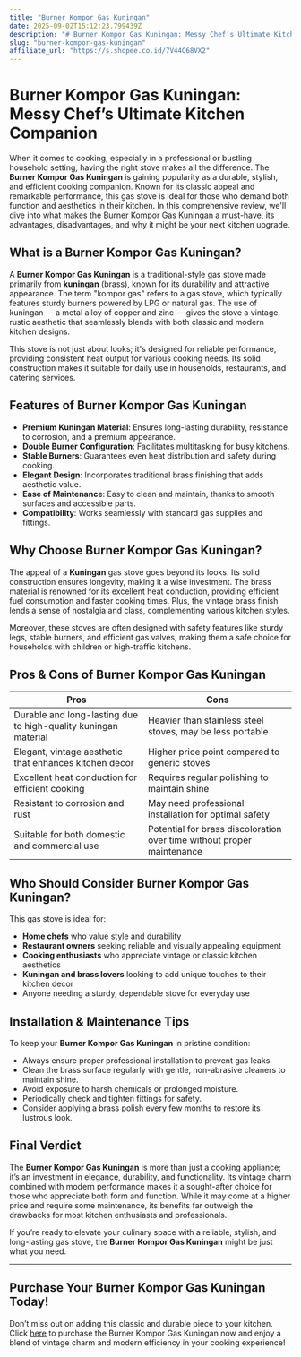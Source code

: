 ```yaml
---
title: "Burner Kompor Gas Kuningan"
date: 2025-09-02T15:12:23.799439Z
description: "# Burner Kompor Gas Kuningan: Messy Chef’s Ultimate Kitchen Companion..."
slug: "burner-kompor-gas-kuningan"
affiliate_url: "https://s.shopee.co.id/7V44C68VX2"
---
```

# Burner Kompor Gas Kuningan: Messy Chef’s Ultimate Kitchen Companion

When it comes to cooking, especially in a professional or bustling household setting, having the right stove makes all the difference. The **Burner Kompor Gas Kuningan** is gaining popularity as a durable, stylish, and efficient cooking companion. Known for its classic appeal and remarkable performance, this gas stove is ideal for those who demand both function and aesthetics in their kitchen. In this comprehensive review, we'll dive into what makes the Burner Kompor Gas Kuningan a must-have, its advantages, disadvantages, and why it might be your next kitchen upgrade.

## What is a Burner Kompor Gas Kuningan?

A **Burner Kompor Gas Kuningan** is a traditional-style gas stove made primarily from **kuningan** (brass), known for its durability and attractive appearance. The term "kompor gas" refers to a gas stove, which typically features sturdy burners powered by LPG or natural gas. The use of kuningan — a metal alloy of copper and zinc — gives the stove a vintage, rustic aesthetic that seamlessly blends with both classic and modern kitchen designs.

This stove is not just about looks; it's designed for reliable performance, providing consistent heat output for various cooking needs. Its solid construction makes it suitable for daily use in households, restaurants, and catering services.

## Features of Burner Kompor Gas Kuningan

- **Premium Kuningan Material**: Ensures long-lasting durability, resistance to corrosion, and a premium appearance.
- **Double Burner Configuration**: Facilitates multitasking for busy kitchens.
- **Stable Burners**: Guarantees even heat distribution and safety during cooking.
- **Elegant Design**: Incorporates traditional brass finishing that adds aesthetic value.
- **Ease of Maintenance**: Easy to clean and maintain, thanks to smooth surfaces and accessible parts.
- **Compatibility**: Works seamlessly with standard gas supplies and fittings.

## Why Choose Burner Kompor Gas Kuningan?

The appeal of a **Kuningan** gas stove goes beyond its looks. Its solid construction ensures longevity, making it a wise investment. The brass material is renowned for its excellent heat conduction, providing efficient fuel consumption and faster cooking times. Plus, the vintage brass finish lends a sense of nostalgia and class, complementing various kitchen styles.

Moreover, these stoves are often designed with safety features like sturdy legs, stable burners, and efficient gas valves, making them a safe choice for households with children or high-traffic kitchens.

## Pros & Cons of Burner Kompor Gas Kuningan

| **Pros** | **Cons** |
| --- | --- |
| Durable and long-lasting due to high-quality kuningan material | Heavier than stainless steel stoves, may be less portable |
| Elegant, vintage aesthetic that enhances kitchen decor | Higher price point compared to generic stoves |
| Excellent heat conduction for efficient cooking | Requires regular polishing to maintain shine |
| Resistant to corrosion and rust | May need professional installation for optimal safety |
| Suitable for both domestic and commercial use | Potential for brass discoloration over time without proper maintenance |

## Who Should Consider Burner Kompor Gas Kuningan?

This gas stove is ideal for:

- **Home chefs** who value style and durability
- **Restaurant owners** seeking reliable and visually appealing equipment
- **Cooking enthusiasts** who appreciate vintage or classic kitchen aesthetics
- **Kuningan and brass lovers** looking to add unique touches to their kitchen decor
- Anyone needing a sturdy, dependable stove for everyday use

## Installation & Maintenance Tips

To keep your **Burner Kompor Gas Kuningan** in pristine condition:

- Always ensure proper professional installation to prevent gas leaks.
- Clean the brass surface regularly with gentle, non-abrasive cleaners to maintain shine.
- Avoid exposure to harsh chemicals or prolonged moisture.
- Periodically check and tighten fittings for safety.
- Consider applying a brass polish every few months to restore its lustrous look.

## Final Verdict

The **Burner Kompor Gas Kuningan** is more than just a cooking appliance; it’s an investment in elegance, durability, and functionality. Its vintage charm combined with modern performance makes it a sought-after choice for those who appreciate both form and function. While it may come at a higher price and require some maintenance, its benefits far outweigh the drawbacks for most kitchen enthusiasts and professionals.

If you’re ready to elevate your culinary space with a reliable, stylish, and long-lasting gas stove, the **Burner Kompor Gas Kuningan** might be just what you need.

---

## Purchase Your Burner Kompor Gas Kuningan Today!

Don’t miss out on adding this classic and durable piece to your kitchen. Click [here](https://s.shopee.co.id/7V44C68VX2) to purchase the Burner Kompor Gas Kuningan now and enjoy a blend of vintage charm and modern efficiency in your cooking experience!